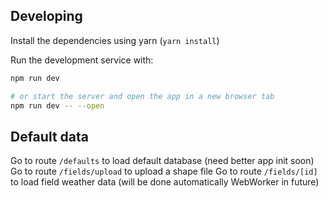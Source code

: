 ## Developing

Install the dependencies using yarn (`yarn install`)

Run the development service with:

```bash
npm run dev

# or start the server and open the app in a new browser tab
npm run dev -- --open
```

## Default data

Go to route `/defaults` to load default database (need better app init soon)
Go to route `/fields/upload` to upload a shape file
Go to route `/fields/[id]` to load field weather data (will be done automatically WebWorker in future)
